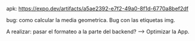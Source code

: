apk: https://expo.dev/artifacts/a5ae2392-e7f2-49a0-8f1d-6770a8bef2df

bug: como calcular la media geometrica. Bug con las etiquetas img.

A realizar: pasar el formateo a la parte del backend? --> Optimizar la App.

